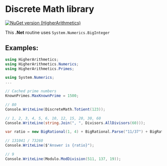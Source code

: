 # Discrete Math library 

[![NuGet version (HigherArithmetics)](https://img.shields.io/nuget/v/HigherArithmetics.svg?style=flat-square)](https://www.nuget.org/packages/HigherArithmetics/) 

This **.Net** routine uses `System.Numerics.BigInteger`

## Examples:

```c#
using HigherArithmetics;
using HigherArithmetics.Numerics;
using HigherArithmetics.Primes;

using System.Numerics;
...

// Cached prime numbers
KnownPrimes.MaxKnownPrime = 1500;

// 80
Console.WriteLine(DiscreteMath.Totient(123)); 

// 1, 2, 3, 4, 5, 6, 10, 12, 15, 20, 30, 60
Console.WriteLine(string.Join(", ", Divisors.AllDivisors(60))); 

var ratio = new BigRational(1, 4) + BigRational.Parse("11/37") + BigRational.Parse("1.2(41)");;

// 131041 / 73260
Console.WriteLine($"Answer is {ratio}");

// 9
Console.WriteLine(Modulo.ModDivision(511, 137, 19));

```
